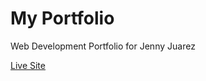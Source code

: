# My Portfolio
Web Development Portfolio for Jenny Juarez

[Live Site](http://www.jennyj2012.github.io)
